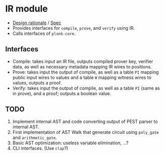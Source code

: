 # IR module

- [Design rationale](./ir_design.md) / [Spec](./ir_spec.md)
- Provides interfaces for `compile`, `prove`, and `verify` using IR.
- Calls interfaces of `plonk-core`.

## Interfaces

- Compile: takes input an IR file, outputs compiled prover key, verifier data, as
  well as necessary metadata mapping IR wires to positions.
- Prove: takes input the output of compile, as well as a table `PI` mapping
  public input wires to values and a table `W` mapping witness wires to values,
  outputs a proof.
- Verify: takes input the output of compile, as well as a table `PI` (same as
  in prove), and a proof; outputs a boolean value.

## TODO

1. Implement internal AST and code converting output of PEST parser to internal AST.
2. First implementation of AST Walk that generate circuit using `poly_gate` and `arithmetic_gate`.
3. Basic AST optimization: useless variable elimination, ...?
4. CLI interfaces. (Use `clap`?)
